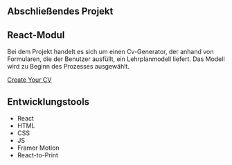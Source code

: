 ## Abschließendes Projekt 
## React-Modul


Bei dem Projekt handelt es sich um einen Cv-Generator, der anhand von Formularen, die der Benutzer ausfüllt, ein Lehrplanmodell liefert. 
Das Modell wird zu Beginn des Prozesses ausgewählt. 

<a href="https://github.com/Jackeline-Matos/Lebenslauf/tree/main/lebenslauf/projektFotos-Readme">
Create Your CV
</a>

## Entwicklungstools
* React
* HTML
* CSS
* JS
* Framer Motion
* React-to-Print
